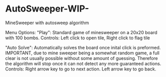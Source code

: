 # AutoSweeper-WIP-
MineSweeper with autosweep algorithm

Menu Options:
"Play": Standard game of minesweeper on a 20x20 board with 100 bombs.
  Controls: Left click to open tile, Right click to flag tile

"Auto Solve": Automatically solves the board once inital click is preformed. IMPORTANT, due to mine sweeper being a somewhat random game, a full clear is not usually
possible without some amount of guessing. Therefore the algorithm will stop once it can not detect any more guaranteed actions.
  Controls: Right arrow key to go to next action. Left arrow key to go back.
